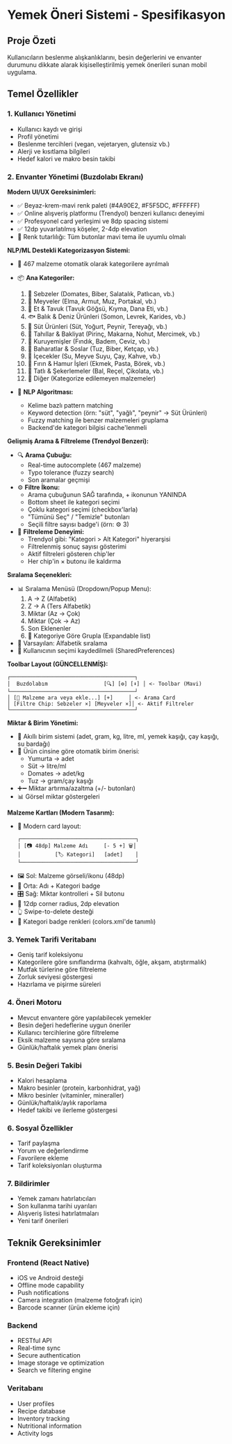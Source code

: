 # Yemek Öneri Sistemi - Spesifikasyon

## Proje Özeti
Kullanıcıların beslenme alışkanlıklarını, besin değerlerini ve envanter durumunu dikkate alarak kişiselleştirilmiş yemek önerileri sunan mobil uygulama.

## Temel Özellikler

### 1. Kullanıcı Yönetimi
- Kullanıcı kaydı ve girişi
- Profil yönetimi
- Beslenme tercihleri (vegan, vejetaryen, glutensiz vb.)
- Alerji ve kısıtlama bilgileri
- Hedef kalori ve makro besin takibi

### 2. Envanter Yönetimi (Buzdolabı Ekranı)
**Modern UI/UX Gereksinimleri:**
- ✅ Beyaz-krem-mavi renk paleti (#4A90E2, #F5F5DC, #FFFFFF)
- ✅ Online alışveriş platformu (Trendyol) benzeri kullanıcı deneyimi
- ✅ Profesyonel card yerleşimi ve 8dp spacing sistemi
- ✅ 12dp yuvarlatılmış köşeler, 2-4dp elevation
- 🔧 Renk tutarlılığı: Tüm butonlar mavi tema ile uyumlu olmalı

**NLP/ML Destekli Kategorizasyon Sistemi:**
- 🎯 467 malzeme otomatik olarak kategorilere ayrılmalı
- 📦 **Ana Kategoriler:**
  1. 🥬 Sebzeler (Domates, Biber, Salatalık, Patlıcan, vb.)
  2. 🍎 Meyveler (Elma, Armut, Muz, Portakal, vb.)
  3. 🍗 Et & Tavuk (Tavuk Göğsü, Kıyma, Dana Eti, vb.)
  4. 🐟 Balık & Deniz Ürünleri (Somon, Levrek, Karides, vb.)
  5. 🥛 Süt Ürünleri (Süt, Yoğurt, Peynir, Tereyağı, vb.)
  6. 🌾 Tahıllar & Bakliyat (Pirinç, Makarna, Nohut, Mercimek, vb.)
  7. 🥜 Kuruyemişler (Fındık, Badem, Ceviz, vb.)
  8. 🧂 Baharatlar & Soslar (Tuz, Biber, Ketçap, vb.)
  9. 🍹 İçecekler (Su, Meyve Suyu, Çay, Kahve, vb.)
  10. 🍞 Fırın & Hamur İşleri (Ekmek, Pasta, Börek, vb.)
  11. 🍯 Tatlı & Şekerlemeler (Bal, Reçel, Çikolata, vb.)
  12. 🌿 Diğer (Kategorize edilemeyen malzemeler)

- 🤖 **NLP Algoritması:**
  - Kelime bazlı pattern matching
  - Keyword detection (örn: "süt", "yağlı", "peynir" → Süt Ürünleri)
  - Fuzzy matching ile benzer malzemeleri gruplama
  - Backend'de kategori bilgisi cache'lenmeli

**Gelişmiş Arama & Filtreleme (Trendyol Benzeri):**
- 🔍 **Arama Çubuğu:**
  - Real-time autocomplete (467 malzeme)
  - Typo tolerance (fuzzy search)
  - Son aramalar geçmişi
- ⚙️ **Filtre İkonu:**
  - Arama çubuğunun SAĞ tarafında, + ikonunun YANINDA
  - Bottom sheet ile kategori seçimi
  - Çoklu kategori seçimi (checkbox'larla)
  - "Tümünü Seç" / "Temizle" butonları
  - Seçili filtre sayısı badge'i (örn: ⚙️ 3)
- 🎯 **Filtreleme Deneyimi:**
  - Trendyol gibi: "Kategori > Alt Kategori" hiyerarşisi
  - Filtrelenmiş sonuç sayısı gösterimi
  - Aktif filtreleri gösteren chip'ler
  - Her chip'in × butonu ile kaldırma

**Sıralama Seçenekleri:**
- 📊 Sıralama Menüsü (Dropdown/Popup Menu):
  1. A → Z (Alfabetik)
  2. Z → A (Ters Alfabetik)
  3. Miktar (Az → Çok)
  4. Miktar (Çok → Az)
  5. Son Eklenenler
  6. 📂 Kategoriye Göre Grupla (Expandable list)
- 🎨 Varsayılan: Alfabetik sıralama
- 💾 Kullanıcının seçimi kaydedilmeli (SharedPreferences)

**Toolbar Layout (GÜNCELLENMİŞ):**
```
┌────────────────────────────────────────┐
│  Buzdolabım                  [🔍] [⚙️] [⬇️] │ <- Toolbar (Mavi)
└────────────────────────────────────────┘
│ [🔎 Malzeme ara veya ekle...] [+]     │ <- Arama Card
│ [Filtre Chip: Sebzeler ×] [Meyveler ×]│ <- Aktif Filtreler
└────────────────────────────────────────┘
```

**Miktar & Birim Yönetimi:**
- 🧮 Akıllı birim sistemi (adet, gram, kg, litre, ml, yemek kaşığı, çay kaşığı, su bardağı)
- 🎯 Ürün cinsine göre otomatik birim önerisi:
  - Yumurta → adet
  - Süt → litre/ml
  - Domates → adet/kg
  - Tuz → gram/çay kaşığı
- ➕➖ Miktar artırma/azaltma (+/- butonları)
- 📊 Görsel miktar göstergeleri

**Malzeme Kartları (Modern Tasarım):**
- 🎴 Modern card layout:
  ```
  ┌─────────────────────────────────────┐
  │ [📷 48dp] Malzeme Adı     [- 5 +] 🗑️│
  │           [🏷️ Kategori]   [adet]    │
  └─────────────────────────────────────┘
  ```
- 🖼️ Sol: Malzeme görseli/ikonu (48dp)
- 📝 Orta: Adı + Kategori badge
- 🎛️ Sağ: Miktar kontrolleri + Sil butonu
- 🎨 12dp corner radius, 2dp elevation
- 👆 Swipe-to-delete desteği
- 🎨 Kategori badge renkleri (colors.xml'de tanımlı)

### 3. Yemek Tarifi Veritabanı
- Geniş tarif koleksiyonu
- Kategorilere göre sınıflandırma (kahvaltı, öğle, akşam, atıştırmalık)
- Mutfak türlerine göre filtreleme
- Zorluk seviyesi göstergesi
- Hazırlama ve pişirme süreleri

### 4. Öneri Motoru
- Mevcut envantere göre yapılabilecek yemekler
- Besin değeri hedeflerine uygun öneriler
- Kullanıcı tercihlerine göre filtreleme
- Eksik malzeme sayısına göre sıralama
- Günlük/haftalık yemek planı önerisi

### 5. Besin Değeri Takibi
- Kalori hesaplama
- Makro besinler (protein, karbonhidrat, yağ)
- Mikro besinler (vitaminler, mineraller)
- Günlük/haftalık/aylık raporlama
- Hedef takibi ve ilerleme göstergesi

### 6. Sosyal Özellikler
- Tarif paylaşma
- Yorum ve değerlendirme
- Favorilere ekleme
- Tarif koleksiyonları oluşturma

### 7. Bildirimler
- Yemek zamanı hatırlatıcıları
- Son kullanma tarihi uyarıları
- Alışveriş listesi hatırlatmaları
- Yeni tarif önerileri

## Teknik Gereksinimler

### Frontend (React Native)
- iOS ve Android desteği
- Offline mode capability
- Push notifications
- Camera integration (malzeme fotoğrafı için)
- Barcode scanner (ürün ekleme için)

### Backend
- RESTful API
- Real-time sync
- Secure authentication
- Image storage ve optimization
- Search ve filtering engine

### Veritabanı
- User profiles
- Recipe database
- Inventory tracking
- Nutritional information
- Activity logs